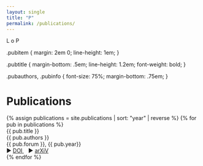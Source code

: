 ```yaml
---
layout: single
title: "P"
permalink: /publications/
---
```


L o P

.pubitem {
  margin: 2em 0;
  line-height: 1em;
}

.pubtitle {
  margin-bottom: .5em;
  line-height: 1.2em;
  font-weight: bold;
}

.pubauthors, .pubinfo {
  font-size: 75%;
  margin-bottom: .75em;
}


<h1 class="mt-4">Publications</h1>
{% assign publications = site.publications | sort: "year" | reverse %}
{% for pub in publications %}
<div class="pubitem">
  <div class="pubtitle">
    {{ pub.title }}
  </div>
  <div class="pubauthors">
    {{ pub.authors }}
  </div>
  <div class="pubinfo">
    {{ pub.forum }}, {{ pub.year}}
  </div>
</div>
<div class="publinks">
  &#9658 <a href="{{pub.doi}}"> DOI </a>&nbsp;&nbsp;
  &#9658 <a href="{{pub.arxiv}}">arXiV</a>
</div>
{% endfor %}
